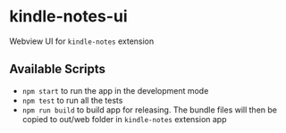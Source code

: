 # kindle-notes-ui

Webview UI for `kindle-notes` extension

## Available Scripts

- `npm start` to run the app in the development mode
- `npm test` to run all the tests
- `npm run build` to build app for releasing. The bundle files will then be copied to out/web folder in `kindle-notes` extension app
